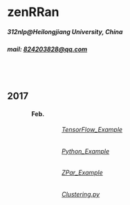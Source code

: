 # zenRRan
##### 312nlp@Heilongjiang University, China
##### mail: 824203828@qq.com
<br><br>
##  2017
#### &emsp;&emsp;&emsp;&emsp;Feb.
###### &emsp;&emsp;&emsp;&emsp;&emsp;&emsp;&emsp;&emsp;&emsp;[TensorFlow_Example](https://github.com/zenRRan/tf_example)
###### &emsp;&emsp;&emsp;&emsp;&emsp;&emsp;&emsp;&emsp;&emsp;[Python_Example](https://github.com/zenRRan/learning_python_example)  
###### &emsp;&emsp;&emsp;&emsp;&emsp;&emsp;&emsp;&emsp;&emsp;[ZPar_Example](https://github.com/zenRRan/ZPar_Example)
###### &emsp;&emsp;&emsp;&emsp;&emsp;&emsp;&emsp;&emsp;&emsp;[Clustering.py](https://github.com/zenRRan/machine_learning/blob/master/Clustering.py)
<br><br><br><br><br><br><br><br><br><br><br><br>